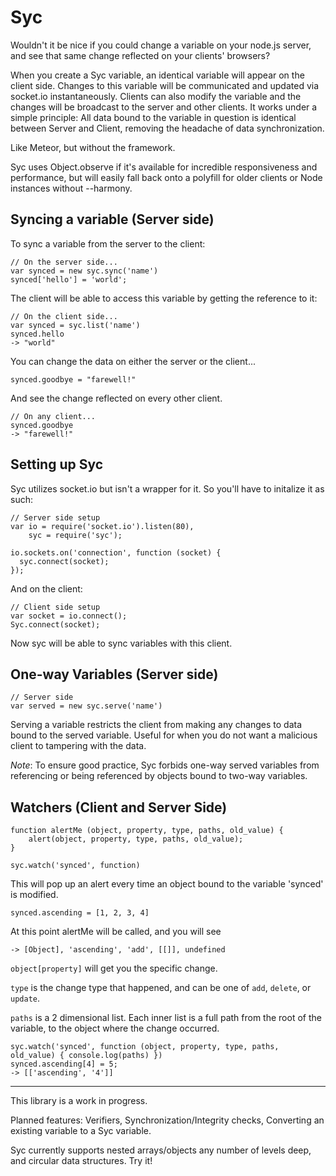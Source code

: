 Syc
===

Wouldn't it be nice if you could change a variable on your node.js server, and see that same change reflected on your clients' browsers?

When you create a Syc variable, an identical variable will appear on the client side. Changes to this variable will be communicated and updated via socket.io instantaneously. Clients can also modify the variable and the changes will be broadcast to the server and other clients. It works under a simple principle: All data bound to the variable in question is identical between Server and Client, removing the headache of data synchronization.

Like Meteor, but without the framework.

Syc uses Object.observe if it's available for incredible responsiveness and performance, but will easily fall back onto a polyfill for older clients or Node instances without --harmony.

## Syncing a variable (Server side)

To sync a variable from the server to the client:

    // On the server side...
    var synced = new syc.sync('name')
    synced['hello'] = 'world';
    
The client will be able to access this variable by getting the reference to it:

    // On the client side...
    var synced = syc.list('name')
    synced.hello
    -> "world"
    
You can change the data on either the server or the client...
    
    synced.goodbye = "farewell!"

And see the change reflected on every other client.

    // On any client...
    synced.goodbye
    -> "farewell!"

## Setting up Syc

Syc utilizes socket.io but isn't a wrapper for it. So you'll have to initalize it as such:

    // Server side setup
    var io = require('socket.io').listen(80),
        syc = require('syc');

    io.sockets.on('connection', function (socket) {
      syc.connect(socket);
    });

And on the client:

    // Client side setup
    var socket = io.connect();
    Syc.connect(socket);

Now syc will be able to sync variables with this client.

## One-way Variables (Server side)

    // Server side 
    var served = new syc.serve('name')

Serving a variable restricts the client from making any changes to data bound to the served variable. Useful for when you do not want a malicious client to tampering with the data. 

*Note*: To ensure good practice, Syc forbids one-way served variables from referencing or being referenced by objects bound to two-way variables.


## Watchers (Client and Server Side)

    function alertMe (object, property, type, paths, old_value) {
        alert(object, property, type, paths, old_value);
    }
    
    syc.watch('synced', function)

This will pop up an alert every time an object bound to the variable 'synced' is modified.

    synced.ascending = [1, 2, 3, 4]

At this point alertMe will be called, and you will see

    -> [Object], 'ascending', 'add', [[]], undefined 

`object[property]` will get you the specific change. 

`type` is the change type that happened, and can be one of `add`, `delete`, or `update`.

`paths` is a 2 dimensional list. Each inner list is a full path from the root of the variable, to the object where the change occurred.

    syc.watch('synced', function (object, property, type, paths, old_value) { console.log(paths) })
    synced.ascending[4] = 5;
    -> [['ascending', '4']]


- - - 
This library is a work in progress.

Planned features: Verifiers, Synchronization/Integrity checks, Converting an existing variable to a Syc variable.

Syc currently supports nested arrays/objects any number of levels deep, and circular data structures. Try it!
